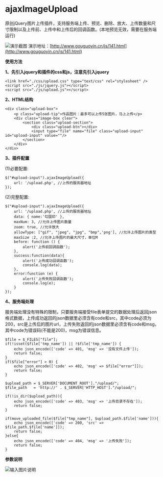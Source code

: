 # ajaxImageUpload
原创jQuery图片上传插件，支持服务端上传、预览、删除、放大、上传数量和尺寸限制以及上传前、上传中和上传后的回调函数。(本地预览无效，需要在服务端运行)

![演示截图](https://git.oschina.net/uploads/images/2017/0829/183504_2b642f6f_544375.png "吞吞吐吐.png")
演示地址：[http://www.gouguoyin.cn/js/141.html](http://www.gouguoyin.cn/js/141.html)

 **使用方法**
 
 **1、先引入jquery和插件的css和js，注意先引入jquery** 
```
<link href="./css/upload.css" type="text/css" rel="stylesheet" />
<script src="./js/jquery.js"></script>
<script src="./js/upload.js"></script>
```
 **2、HTML结构** 
```
<div class="upload-box">
    <p class="upload-tip">作品图片：最多可以上传5张图片，马上上传</p>
    <div class="image-box clear">
        <section class="upload-section">
            <div class="upload-btn"></div>
            <input type="file" name="file" class="upload-input" id="upload-input" value=""/>
        </section>
    </div>
</div>
```
 **3、插件配置**
 
(1)必要配置:

```
$("#upload-input").ajaxImageUpload({
    url: '/upload.php', //上传的服务器地址
});
```

(2)完整配置:

```
$("#upload-input").ajaxImageUpload({
    url: '/upload.php', //上传的服务器地址
    data: { name:'勾国印' },
    maxNum: 3, //允许上传图片数量
    zoom: true, //允许放大
    allowType: ["gif", "jpeg", "jpg", "bmp",'png'], //允许上传图片的类型
    maxSize :2, //允许上传图片的最大尺寸，单位M
    before: function () {
        alert('上传前回调函数');
    },
    success:function(data){
        alert('上传成功回调函数');
        console.log(data);
    },
    error:function (e) {
        alert('上传失败回调函数');
        console.log(e);
    }
});
```
 **4、服务端处理** 

服务端处理没有特殊的限制，只要服务端接受file表单提交的数据处理后返回json格式数据，上传成功返回的json数据里必须含有code和src，其中code必须为200，src是上传后的图片url，上传失败返回的json数据里必须含有code和msg，其中code为错误码(不能是200)，msg为错误信息。

```
$file = $_FILES["file"];
if(!isset($file['tmp_name']) || !$file['tmp_name']) {
    echo json_encode(['code' => 401, 'msg' => '没有文件上传']);
    return false;
}
if($file["error"] > 0) {
    echo json_encode(['code' => 402, 'msg' => $file["error"]]);
    return false;
}

$upload_path = $_SERVER['DOCUMENT_ROOT']."/upload/";
$file_path   = 'http://' . $_SERVER['HTTP_HOST']."/upload/";

if(!is_dir($upload_path)){
    echo json_encode(['code' => 403, 'msg' => '上传目录不存在']);
    return false;
}

if(move_uploaded_file($file["tmp_name"], $upload_path.$file['name'])){
    echo json_encode(['code' => 200, 'src' => $file_path.$file['name']]);
    return false;
}else{
    echo json_encode(['code' => 404, 'msg' => '上传失败']);
    return false;
}
```
 **参数说明** 

![输入图片说明](https://git.oschina.net/uploads/images/2017/0829/183751_3db7f254_544375.png "参数.png")